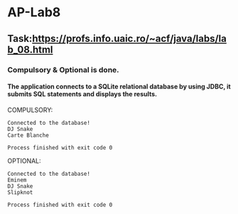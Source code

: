 # AP-Lab8

## Task:https://profs.info.uaic.ro/~acf/java/labs/lab_08.html

### Compulsory & Optional is done.

#### The application connects to a SQLite relational database by using JDBC, it submits SQL statements and displays the results.

COMPULSORY:
```
Connected to the database!
DJ Snake
Carte Blanche

Process finished with exit code 0
```

OPTIONAL:
```
Connected to the database!
Eminem
DJ Snake
Slipknot

Process finished with exit code 0
```
